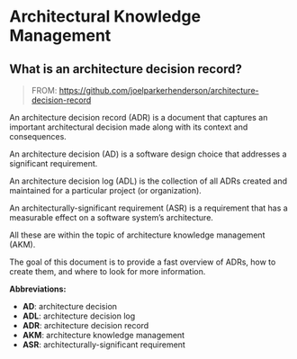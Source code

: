 # Architectural Knowledge Management

## What is an architecture decision record?

> FROM: https://github.com/joelparkerhenderson/architecture-decision-record

An architecture decision record (ADR) is a document that captures an important architectural decision made along with its context and consequences.

An architecture decision (AD) is a software design choice that addresses a significant requirement.

An architecture decision log (ADL) is the collection of all ADRs created and maintained for a particular project (or organization).

An architecturally-significant requirement (ASR) is a requirement that has a measurable effect on a software system’s architecture.

All these are within the topic of architecture knowledge management (AKM).

The goal of this document is to provide a fast overview of ADRs, how to create them, and where to look for more information.

**Abbreviations:**

- **AD**: architecture decision
- **ADL**: architecture decision log
- **ADR**: architecture decision record
- **AKM**: architecture knowledge management
- **ASR**: architecturally-significant requirement
